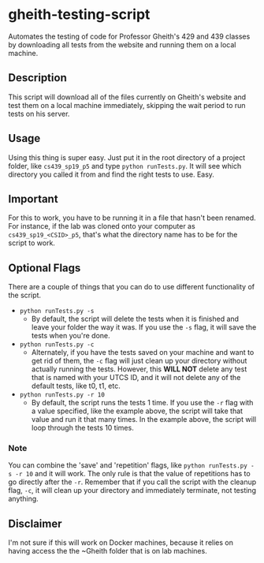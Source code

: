 # gheith-testing-script
Automates the testing of code for Professor Gheith's 429 and 439 classes by downloading all tests from the website and running them on a local machine.

## Description
This script will download all of the files currently on Gheith's website and test them on a local machine immediately, skipping the wait period to run tests on his server. 

## Usage
Using this thing is super easy. Just put it in the root directory of a project folder, like `cs439_sp19_p5` and type `python runTests.py`. It will see which directory you called it from and find the right tests to use. Easy. 

## Important
For this to work, you have to be running it in a file that hasn't been renamed. For instance, if the lab was cloned onto your computer as `cs439_sp19_<CSID>_p5`, that's what the directory name has to be for the script to work.

## Optional Flags
There are a couple of things that you can do to use different functionality of the script. 
* `python runTests.py -s`
  * By default, the script will delete the tests when it is finished and leave your folder the way it was. If you use the `-s` flag, it will save the tests when you're done.
* `python runTests.py -c`
  * Alternately, if you have the tests saved on your machine and want to get rid of them, the `-c` flag will just clean up your directory without actually running the tests. However, this **WILL NOT** delete any test that is named with your UTCS ID, and it will not delete any of the default tests, like t0, t1, etc.
* `python runTests.py -r 10`
  * By default, the script runs the tests 1 time. If you use the `-r` flag with a value specified, like the example above, the script will take that value and run it that many times. In the example above, the script will loop through the tests 10 times.
### Note
You can combine the 'save' and 'repetition' flags, like `python runTests.py -s -r 10` and it will work. The only rule is that the value of repetitions has to go directly after the `-r`. Remember that if you call the script with the cleanup flag, `-c`, it will clean up your directory and immediately terminate, not testing anything.
  
## Disclaimer
I'm not sure if this will work on Docker machines, because it relies on having access the the ~Gheith folder that is on lab machines.
